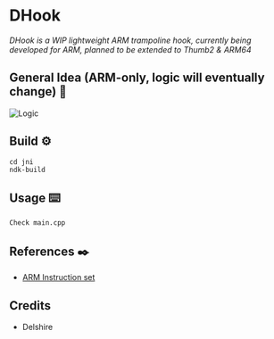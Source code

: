 # DHook
_DHook is a WIP lightweight ARM trampoline hook, currently being developed for ARM, planned to be extended to Thumb2 & ARM64_


## General Idea (ARM-only, logic will eventually change) 📌

![Logic](https://i.imgur.com/TAWoT4u.png)

## Build ⚙️

```
cd jni
ndk-build
```

## Usage ⌨️
```
Check main.cpp
```

## References ✒️
* [ARM Instruction set](https://iitd-plos.github.io/col718/ref/arm-instructionset.pdf)

## Credits
- Delshire
